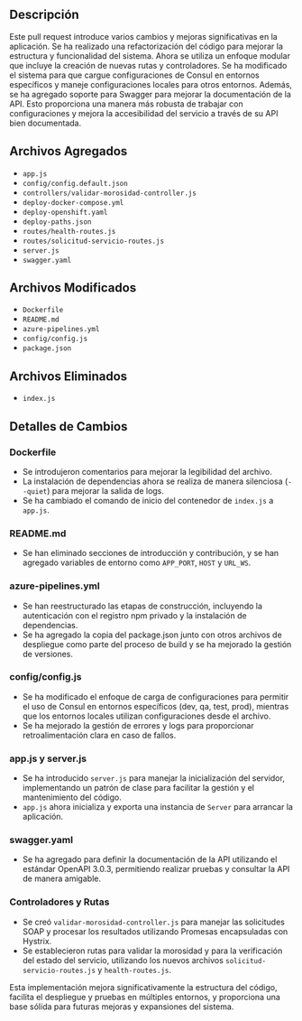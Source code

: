 ## Descripción
Este pull request introduce varios cambios y mejoras significativas en la aplicación. Se ha realizado una refactorización del código para mejorar la estructura y funcionalidad del sistema. Ahora se utiliza un enfoque modular que incluye la creación de nuevas rutas y controladores. Se ha modificado el sistema para que cargue configuraciones de Consul en entornos específicos y maneje configuraciones locales para otros entornos. Además, se ha agregado soporte para Swagger para mejorar la documentación de la API. Esto proporciona una manera más robusta de trabajar con configuraciones y mejora la accesibilidad del servicio a través de su API bien documentada.

## Archivos Agregados
- `app.js`
- `config/config.default.json`
- `controllers/validar-morosidad-controller.js`
- `deploy-docker-compose.yml`
- `deploy-openshift.yaml`
- `deploy-paths.json`
- `routes/health-routes.js`
- `routes/solicitud-servicio-routes.js`
- `server.js`
- `swagger.yaml`

## Archivos Modificados
- `Dockerfile`
- `README.md`
- `azure-pipelines.yml`
- `config/config.js`
- `package.json`

## Archivos Eliminados
- `index.js`

## Detalles de Cambios

### Dockerfile
- Se introdujeron comentarios para mejorar la legibilidad del archivo.
- La instalación de dependencias ahora se realiza de manera silenciosa (`--quiet`) para mejorar la salida de logs.
- Se ha cambiado el comando de inicio del contenedor de `index.js` a `app.js`.

### README.md
- Se han eliminado secciones de introducción y contribución, y se han agregado variables de entorno como `APP_PORT`, `HOST` y `URL_WS`.

### azure-pipelines.yml
- Se han reestructurado las etapas de construcción, incluyendo la autenticación con el registro npm privado y la instalación de dependencias.
- Se ha agregado la copia del package.json junto con otros archivos de despliegue como parte del proceso de build y se ha mejorado la gestión de versiones.

### config/config.js
- Se ha modificado el enfoque de carga de configuraciones para permitir el uso de Consul en entornos específicos (dev, qa, test, prod), mientras que los entornos locales utilizan configuraciones desde el archivo.
- Se ha mejorado la gestión de errores y logs para proporcionar retroalimentación clara en caso de fallos.

### app.js y server.js
- Se ha introducido `server.js` para manejar la inicialización del servidor, implementando un patrón de clase para facilitar la gestión y el mantenimiento del código.
- `app.js` ahora inicializa y exporta una instancia de `Server` para arrancar la aplicación.

### swagger.yaml
- Se ha agregado para definir la documentación de la API utilizando el estándar OpenAPI 3.0.3, permitiendo realizar pruebas y consultar la API de manera amigable.

### Controladores y Rutas
- Se creó `validar-morosidad-controller.js` para manejar las solicitudes SOAP y procesar los resultados utilizando Promesas encapsuladas con Hystrix.
- Se establecieron rutas para validar la morosidad y para la verificación del estado del servicio, utilizando los nuevos archivos `solicitud-servicio-routes.js` y `health-routes.js`.

Esta implementación mejora significativamente la estructura del código, facilita el despliegue y pruebas en múltiples entornos, y proporciona una base sólida para futuras mejoras y expansiones del sistema.